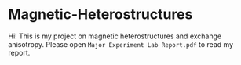 # Magnetic-Heterostructures
Hi! This is my project on magnetic heterostructures and exchange anisotropy. Please open ```Major Experiment Lab Report.pdf``` to read my report. 
